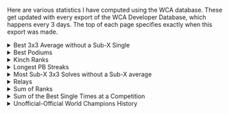 Here are various statistics I have computed using the WCA database. These get updated with every export of the WCA Developer Database, which happens every 3 days. The top of each page specifies exactly when this export was made.

<details>
<summary>Best 3x3 Average without a Sub-X Single</summary>
<ul>
<li><a href="bestaveragewithoutsubxsingle/sub5.html">Sub-5</a></li>
<li><a href="bestaveragewithoutsubxsingle/sub6.html">Sub-6</a></li>
<li><a href="bestaveragewithoutsubxsingle/sub7.html">Sub-7</a></li>
<li><a href="bestaveragewithoutsubxsingle/sub8.html">Sub-8</a></li>
<li><a href="bestaveragewithoutsubxsingle/sub9.html">Sub-9</a></li>
<li><a href="bestaveragewithoutsubxsingle/sub10.html">Sub-10</a></li>
</ul>
</details>

<details>
  <summary>Best Podiums</summary>
<ul>
<li><a href="bestpodiums/333.html">3x3</a></li>
<li><a href="bestpodiums/222.html">2x2</a></li>
<li><a href="bestpodiums/444.html">4x4</a></li>
<li><a href="bestpodiums/555.html">5x5</a></li>
<li><a href="bestpodiums/666.html">6x6</a></li>
<li><a href="bestpodiums/777.html">7x7</a></li>
<li><a href="bestpodiums/333bf.html">3BLD</a></li>
<li><a href="bestpodiums/333fm.html">FMC</a></li>
<li><a href="bestpodiums/333oh.html">OH</a></li>
<li><a href="bestpodiums/333ft.html">Feet</a></li>
<li><a href="bestpodiums/clock.html">Clock</a></li>
<li><a href="bestpodiums/minx.html">Megaminx</a></li>
<li><a href="bestpodiums/pyram.html">Pyraminx</a></li>
<li><a href="bestpodiums/skewb.html">Skewb</a></li>
<li><a href="bestpodiums/sq1.html">Square-1</a></li>
<li><a href="bestpodiums/444bf.html">4BLD</a></li>
<li><a href="bestpodiums/555bf.html">5BLD</a></li>
<li><a href="bestpodiums/333mbf.html">MBLD</a></li>
</ul>
</details>
<details>
  <summary>Kinch Ranks</summary>
<ul>
<li><a href="kinch/WorldKinch.html">World Kinch</a></li>
<li><a href="kinch/ContinentKinch.html">Continental Kinch</a></li>
<li><a href="kinch/CountryKinch.html">National Kinch</a></li>
<li><a href="kinch/nopod.html">Without a Podium</a></li>
<li><a href="kinch/nowin.html">Without a Win</a></li>
<li><a href="kinch/nonr.html">Without an NR</a></li>
<li><a href="kinch/nowc.html">Without a CR</a></li>
<li><a href="kinch/nowr.html">Without a WR</a></li>
</ul>
</details>
<details>
  <summary>Longest PB Streaks</summary>
<ul>
<li><a href="pbstreaks/pb_streak.html">All competitions</a></li>
<li><a href="pbstreaks/pb_streak_exfmc.html">Excluding FMC-Only comps</a></li>
<li><a href="pbstreaks/pb_streak_exfmcbld.html">Excluding FMC-and-BLD-Only comps</a></li>
</ul>
</details>
<details>
  <summary>Most Sub-X 3x3 Solves without a Sub-X average</summary>
<ul>
<li><a href="mostsubxsinglewithoutsubxaverage/6.html">Sub-6</a></li>
<li><a href="mostsubxsinglewithoutsubxaverage/7.html">Sub-7</a></li>
<li><a href="mostsubxsinglewithoutsubxaverage/8.html">Sub-8</a></li>
<li><a href="mostsubxsinglewithoutsubxaverage/9.html">Sub-9</a></li>
<li><a href="mostsubxsinglewithoutsubxaverage/10.html">Sub-10</a></li>
</ul>
</details>
<details>
  <summary>Relays</summary>
<i>Using PB single times</i>
<ul>
<li><a href="relays/all_events_relay.html">All Events (excl. MBLD & FMC)</a></li>
<li><a href="relays/guildford.html">Guildford</a></li>
<li><a href="relays/mini_guildford.html">Mini-Guildford</a></li>
<li><a href="relays/234.html">2-3-4 Relay</a></li>
<li><a href="relays/2345.html">2-3-4-5 Relay</a></li>
<li><a href="relays/23456.html">2-3-4-5-6 Relay</a></li>
<li><a href="relays/234567.html">2-3-4-5-6-7 Relay</a></li>
<li><a href="relays/333eventsnofeet.html">3x3 OH BLD Relay</a></li>
<li><a href="relays/333events.html">All 3x3 Events (3x3,3BLD,OH,Feet)</a></li>
<li><a href="relays/bld.html">3BLD, 4BLD and 5BLD</a></li>
<li><a href="relays/side.html">Side Events (Clock, Mega, Pyra, Skewb, SQ-1)</a></li>
<li><a href="relays/fast.html">Fast Events (2x2, Pyra, Skewb)</a></li>
</ul>
<i>Any requests, let me know!</i>
</details>
<details>
<summary>Sum of Ranks</summary>
<ul>
<li><a href="sor/single.html">Single</a> - <a href="sor/average.html">Average</a> - <a href="sor/combined.html">Combined</a></li>
<li>Without a Podium: <a href="sor/nopodsingle.html">Single</a> - <a href="sor/nopodaverage.html">Average</a> - <a href="sor/nopodcombined.html">Combined</a></li>
<li>Without a Win: <a href="sor/nowinsingle.html">Single</a> - <a href="sor/nowinaverage.html">Average</a> - <a href="sor/nowincombined.html">Combined</a></li>
<li>Without an NR: <a href="sor/nonrsingle.html">Single</a> - <a href="sor/nonraverage.html">Average</a> - <a href="sor/nonrcombined.html">Combined</a></li>
<li>Without a CR: <a href="sor/nocrsingle.html">Single</a> - <a href="sor/nocraverage.html">Average</a> - <a href="sor/nocrcombined.html">Combined</a></li>
<li>Without a WR: <a href="sor/nowrsingle.html">Single</a> - <a href="sor/nowraverage.html">Average</a> - <a href="sor/nowrcombined.html">Combined</a></li>
</ul>
</details>
<details>
  <summary>Sum of the Best Single Times at a Competition</summary>
<i>(excluding FMC and MBLD)</i>
<ul>
<li><a href="sumbesttime/all.html">All Events</a></li>
<li><a href="sumbesttime/ex45bf.html">Excluding BigBLD</a></li>
</ul>
</details>
<details>
  <summary>Unofficial-Official World Champions History</summary>
<ul>
<li><a href="uowc/333.html">3x3</a></li>
<li><a href="uowc/222.html">2x2</a></li>
<li><a href="uowc/444.html">4x4</a></li>
<li><a href="uowc/555.html">5x5</a></li>
<li><a href="uowc/666.html">6x6</a></li>
<li><a href="uowc/777.html">7x7</a></li>
<li><a href="uowc/333bf.html">3BLD</a></li>
<li><a href="uowc/333fm.html">FMC</a></li>
<li><a href="uowc/333oh.html">OH</a></li>
<li><a href="uowc/333ft.html">Feet</a></li>
<li><a href="uowc/clock.html">Clock</a></li>
<li><a href="uowc/minx.html">Megaminx</a></li>
<li><a href="uowc/pyram.html">Pyraminx</a></li>
<li><a href="uowc/skewb.html">Skewb</a></li>
<li><a href="uowc/sq1.html">Square-1</a></li>
<li><a href="uowc/444bf.html">4BLD</a></li>
<li><a href="uowc/555bf.html">5BLD</a></li>
<li><a href="uowc/333mbf.html">MBLD</a></li>
</ul>
</details>
